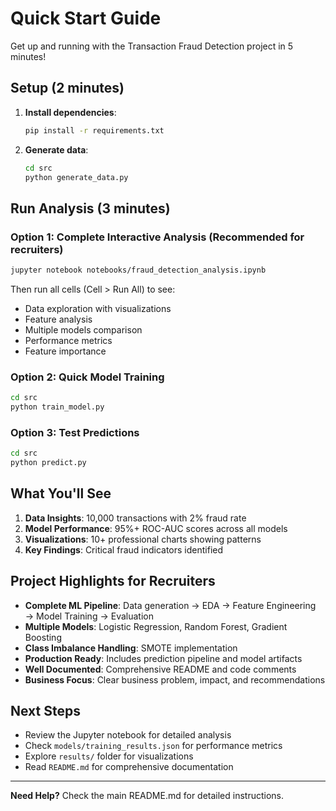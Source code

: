 # Quick Start Guide

Get up and running with the Transaction Fraud Detection project in 5 minutes!

## Setup (2 minutes)

1. **Install dependencies**:
   ```bash
   pip install -r requirements.txt
   ```

2. **Generate data**:
   ```bash
   cd src
   python generate_data.py
   ```

## Run Analysis (3 minutes)

### Option 1: Complete Interactive Analysis (Recommended for recruiters)

```bash
jupyter notebook notebooks/fraud_detection_analysis.ipynb
```

Then run all cells (Cell > Run All) to see:
- Data exploration with visualizations
- Feature analysis
- Multiple models comparison
- Performance metrics
- Feature importance

### Option 2: Quick Model Training

```bash
cd src
python train_model.py
```

### Option 3: Test Predictions

```bash
cd src
python predict.py
```

## What You'll See

1. **Data Insights**: 10,000 transactions with 2% fraud rate
2. **Model Performance**: 95%+ ROC-AUC scores across all models
3. **Visualizations**: 10+ professional charts showing patterns
4. **Key Findings**: Critical fraud indicators identified

## Project Highlights for Recruiters

- **Complete ML Pipeline**: Data generation → EDA → Feature Engineering → Model Training → Evaluation
- **Multiple Models**: Logistic Regression, Random Forest, Gradient Boosting
- **Class Imbalance Handling**: SMOTE implementation
- **Production Ready**: Includes prediction pipeline and model artifacts
- **Well Documented**: Comprehensive README and code comments
- **Business Focus**: Clear business problem, impact, and recommendations

## Next Steps

- Review the Jupyter notebook for detailed analysis
- Check `models/training_results.json` for performance metrics
- Explore `results/` folder for visualizations
- Read `README.md` for comprehensive documentation

---

**Need Help?** Check the main README.md for detailed instructions.
